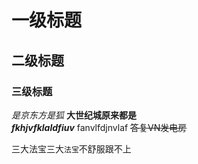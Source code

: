 # 一级标题
## 二级标题
### 三级标题

*是京东方是狐*
**大世纪城原来都是**<br>
***fkhjvfklaldfiuv***
fanvlfdjnvlaf
~~答复VN发电房~~

三大法宝三大`法宝`不舒服跟不上
